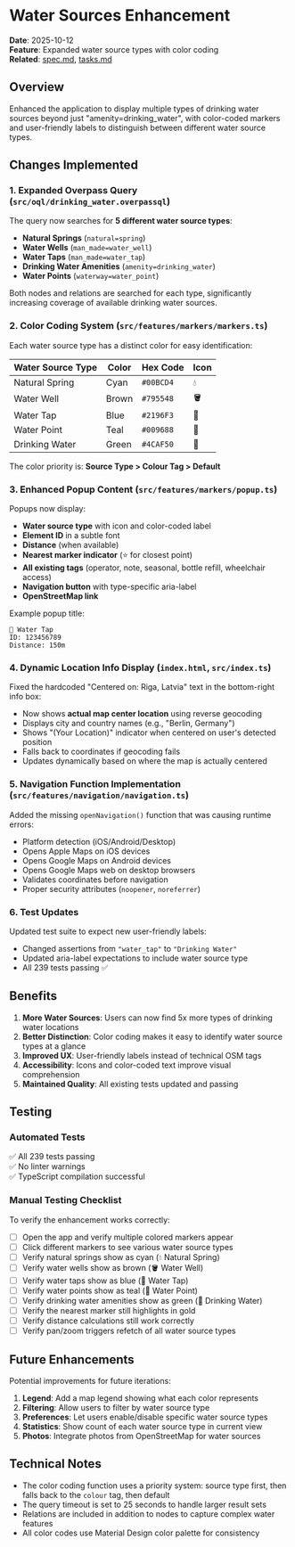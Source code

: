 # Water Sources Enhancement

**Date**: 2025-10-12  
**Feature**: Expanded water source types with color coding  
**Related**: [spec.md](./spec.md), [tasks.md](./tasks.md)

## Overview

Enhanced the application to display multiple types of drinking water sources beyond just "amenity=drinking_water", with color-coded markers and user-friendly labels to distinguish between different water source types.

## Changes Implemented

### 1. Expanded Overpass Query (`src/oql/drinking_water.overpassql`)

The query now searches for **5 different water source types**:

- **Natural Springs** (`natural=spring`)
- **Water Wells** (`man_made=water_well`)
- **Water Taps** (`man_made=water_tap`)
- **Drinking Water Amenities** (`amenity=drinking_water`)
- **Water Points** (`waterway=water_point`)

Both nodes and relations are searched for each type, significantly increasing coverage of available drinking water sources.

### 2. Color Coding System (`src/features/markers/markers.ts`)

Each water source type has a distinct color for easy identification:

| Water Source Type | Color | Hex Code | Icon |
|------------------|-------|----------|------|
| Natural Spring | Cyan | `#00BCD4` | 💧 |
| Water Well | Brown | `#795548` | 🪣 |
| Water Tap | Blue | `#2196F3` | 🚰 |
| Water Point | Teal | `#009688` | 🌊 |
| Drinking Water | Green | `#4CAF50` | 🚰 |

The color priority is: **Source Type > Colour Tag > Default**

### 3. Enhanced Popup Content (`src/features/markers/popup.ts`)

Popups now display:
- **Water source type** with icon and color-coded label
- **Element ID** in a subtle font
- **Distance** (when available)
- **Nearest marker indicator** (⭐ for closest point)
- **All existing tags** (operator, note, seasonal, bottle refill, wheelchair access)
- **Navigation button** with type-specific aria-label
- **OpenStreetMap link**

Example popup title:
```
🚰 Water Tap
ID: 123456789
Distance: 150m
```

### 4. Dynamic Location Info Display (`index.html`, `src/index.ts`)

Fixed the hardcoded "Centered on: Riga, Latvia" text in the bottom-right info box:
- Now shows **actual map center location** using reverse geocoding
- Displays city and country names (e.g., "Berlin, Germany")
- Shows "(Your Location)" indicator when centered on user's detected position
- Falls back to coordinates if geocoding fails
- Updates dynamically based on where the map is actually centered

### 5. Navigation Function Implementation (`src/features/navigation/navigation.ts`)

Added the missing `openNavigation()` function that was causing runtime errors:
- Platform detection (iOS/Android/Desktop)
- Opens Apple Maps on iOS devices
- Opens Google Maps on Android devices
- Opens Google Maps web on desktop browsers
- Validates coordinates before navigation
- Proper security attributes (`noopener`, `noreferrer`)

### 6. Test Updates

Updated test suite to expect new user-friendly labels:
- Changed assertions from `"water_tap"` to `"Drinking Water"`
- Updated aria-label expectations to include water source type
- All 239 tests passing ✅

## Benefits

1. **More Water Sources**: Users can now find 5x more types of drinking water locations
2. **Better Distinction**: Color coding makes it easy to identify water source types at a glance
3. **Improved UX**: User-friendly labels instead of technical OSM tags
4. **Accessibility**: Icons and color-coded text improve visual comprehension
5. **Maintained Quality**: All existing tests updated and passing

## Testing

### Automated Tests
✅ All 239 tests passing  
✅ No linter warnings  
✅ TypeScript compilation successful

### Manual Testing Checklist

To verify the enhancement works correctly:

- [ ] Open the app and verify multiple colored markers appear
- [ ] Click different markers to see various water source types
- [ ] Verify natural springs show as cyan (💧 Natural Spring)
- [ ] Verify water wells show as brown (🪣 Water Well)
- [ ] Verify water taps show as blue (🚰 Water Tap)
- [ ] Verify water points show as teal (🌊 Water Point)
- [ ] Verify drinking water amenities show as green (🚰 Drinking Water)
- [ ] Verify the nearest marker still highlights in gold
- [ ] Verify distance calculations still work correctly
- [ ] Verify pan/zoom triggers refetch of all water source types

## Future Enhancements

Potential improvements for future iterations:

1. **Legend**: Add a map legend showing what each color represents
2. **Filtering**: Allow users to filter by water source type
3. **Preferences**: Let users enable/disable specific water source types
4. **Statistics**: Show count of each water source type in current view
5. **Photos**: Integrate photos from OpenStreetMap for water sources

## Technical Notes

- The color coding function uses a priority system: source type first, then falls back to the `colour` tag, then default
- The query timeout is set to 25 seconds to handle larger result sets
- Relations are included in addition to nodes to capture complex water features
- All color codes use Material Design color palette for consistency
